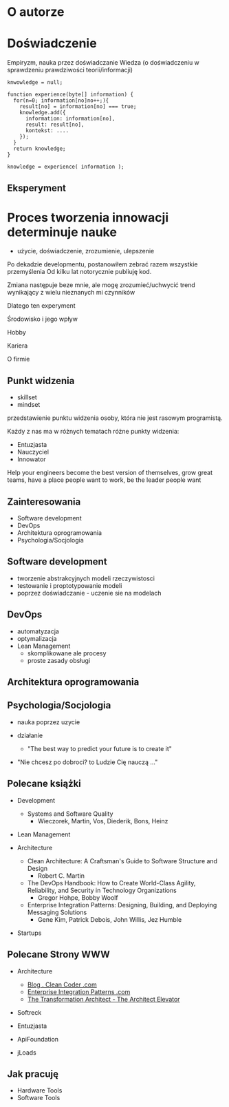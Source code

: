 # O autorze

# Doświadczenie

Empiryzm, nauka przez doświadczanie
Wiedza (o doświadczeniu w sprawdzeniu prawdziwości teorii/informacji)
    
    knwowledge = null;
    
    function experience(byte[] information) {
      for(n=0; information[no]no++;){
        result[no] = information[no] === true;
        knowledge.add({
          information: information[no],
          result: result[no],
          kontekst: ....
        });
      }
      return knowledge;
    }

    knowledge = experience( information );

## Eksperyment



# Proces tworzenia innowacji determinuje nauke
+ użycie, doświadczenie, zrozumienie, ulepszenie

Po dekadzie developmentu, postanowiłem zebrać razem wszystkie przemyślenia
Od kilku lat notorycznie publiuję kod.

Zmiana następuje beze mnie, ale
mogę zrozumieć/uchwycić trend wynikający z wielu nieznanych mi czynników

Dlatego ten experyment

Środowisko i jego wpływ

Hobby

Kariera


O firmie




## Punkt widzenia
+ skillset
+ mindset

przedstawienie punktu widzenia osoby, która nie jest rasowym programistą.

Każdy z nas ma w różnych tematach różne punkty widzenia:
+ Entuzjasta
+ Nauczyciel
+ Innowator



Help your engineers become the best version of themselves, grow great teams, have a place people want to work, be the leader people want

## Zainteresowania

+ Software development
+ DevOps
+ Architektura oprogramowania
+ Psychologia/Socjologia
  

## Software development
  + tworzenie abstrakcyjnych modeli rzeczywistosci
  + testowanie i proptotypowanie modeli
  + poprzez doświadczanie - uczenie sie na modelach

## DevOps  
  + automatyzacja
  + optymalizacja
  + Lean Management
    + skomplikowane ale procesy 
    + proste zasady obsługi


## Architektura oprogramowania

##  Psychologia/Socjologia
  + nauka poprzez uzycie
  + działanie
    + "The best way to predict your future is to create it"
    
  + "Nie chcesz po dobroci? to Ludzie Cię nauczą ..."


## Polecane książki

+ Development
    + Systems and Software Quality
        + Wieczorek, Martin, Vos, Diederik, Bons, Heinz
+ Lean Management
  
+ Architecture
  + Clean Architecture: A Craftsman's Guide to Software Structure and Design 
      + Robert C. Martin
  + The DevOps Handbook: How to Create World-Class Agility, Reliability, and Security in Technology Organizations
    + Gregor Hohpe, Bobby Woolf
  + Enterprise Integration Patterns: Designing, Building, and Deploying Messaging Solutions
    + Gene Kim, Patrick Debois,  John Willis, Jez Humble

+ Startups

## Polecane Strony WWW

+ Architecture
  + [Blog . Clean Coder .com ](https://blog.cleancoder.com/)
  + [Enterprise Integration Patterns .com](https://www.enterpriseintegrationpatterns.com/)
  + [The Transformation Architect - The Architect Elevator](https://architectelevator.com/)

+ Softreck
+ Entuzjasta
+ ApiFoundation
+ jLoads


## Jak pracuję


+ Hardware Tools
+ Software Tools

